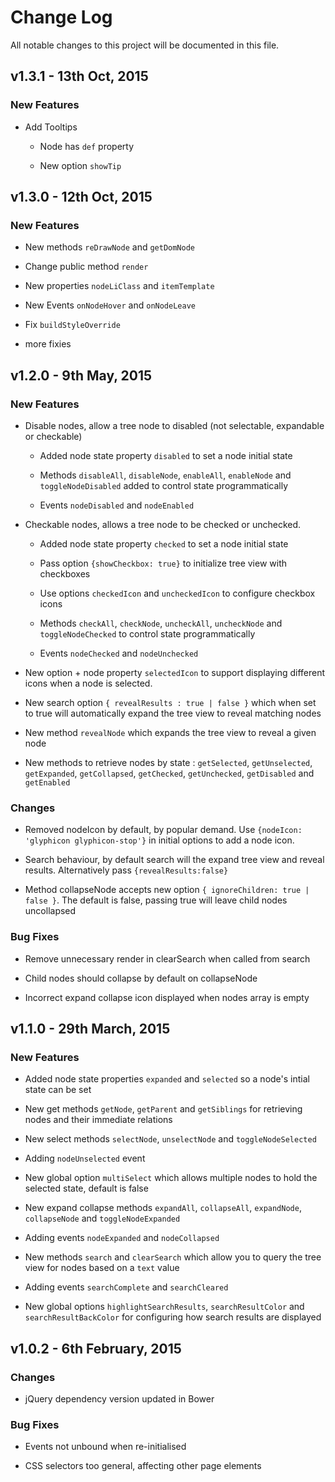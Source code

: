 # Change Log
All notable changes to this project will be documented in this file.

## v1.3.1 - 13th Oct, 2015

### New Features

- Add Tooltips

	- Node has `def` property 

	- New option `showTip`


## v1.3.0 - 12th Oct, 2015

### New Features

- New methods `reDrawNode` and `getDomNode`

- Change public method `render` 

- New properties `nodeLiClass` and `itemTemplate`
	
- New Events `onNodeHover` and `onNodeLeave`

- Fix `buildStyleOverride`

- more fixies



## v1.2.0 - 9th May, 2015

### New Features

- Disable nodes, allow a tree node to disabled (not selectable, expandable or checkable)

	- Added node state property `disabled` to set a node initial state

	- Methods `disableAll`, `disableNode`, `enableAll`, `enableNode` and `toggleNodeDisabled` added to control state programmatically

	- Events `nodeDisabled` and `nodeEnabled`

- Checkable nodes, allows a tree node to be checked or unchecked.

	- Added node state property `checked` to set a node initial state

	- Pass option `{showCheckbox: true}` to initialize tree view with checkboxes

	- Use options `checkedIcon` and `uncheckedIcon` to configure checkbox icons

	- Methods `checkAll`, `checkNode`, `uncheckAll`, `uncheckNode` and `toggleNodeChecked` to control state programmatically

	- Events `nodeChecked` and `nodeUnchecked`

- New option + node property `selectedIcon` to support displaying different icons when a node is selected.

- New search option `{ revealResults : true | false }` which when set to true will automatically expand the tree view to reveal matching nodes

- New method `revealNode` which expands the tree view to reveal a given node

- New methods to retrieve nodes by state : `getSelected`, `getUnselected`, `getExpanded`, `getCollapsed`, `getChecked`, `getUnchecked`, `getDisabled` and `getEnabled`


### Changes
- Removed nodeIcon by default, by popular demand.  Use `{nodeIcon: 'glyphicon glyphicon-stop'}` in initial options to add a node icon.

- Search behaviour, by default search will the expand tree view and reveal results.  Alternatively pass `{revealResults:false}`

- Method collapseNode accepts new option `{ ignoreChildren: true | false }`.  The default is false, passing true will leave child nodes uncollapsed


### Bug Fixes
- Remove unnecessary render in clearSearch when called from search

- Child nodes should collapse by default on collapseNode

- Incorrect expand collapse icon displayed when nodes array is empty




## v1.1.0 - 29th March, 2015 

### New Features

- Added node state properties `expanded` and `selected` so a node's intial state can be set

- New get methods `getNode`, `getParent` and `getSiblings` for retrieving nodes and their immediate relations

- New select methods `selectNode`, `unselectNode` and `toggleNodeSelected`

- Adding `nodeUnselected` event

- New global option `multiSelect` which allows multiple nodes to hold the selected state, default is false

- New expand collapse methods `expandAll`, `collapseAll`, `expandNode`, `collapseNode` and `toggleNodeExpanded`

- Adding events `nodeExpanded` and `nodeCollapsed`

- New methods `search` and `clearSearch` which allow you to query the tree view for nodes based on a `text` value

- Adding events `searchComplete` and `searchCleared`

- New global options `highlightSearchResults`, `searchResultColor` and `searchResultBackColor` for configuring how search results are displayed




## v1.0.2 - 6th February, 2015

### Changes
- jQuery dependency version updated in Bower

### Bug Fixes
- Events not unbound when re-initialised

- CSS selectors too general, affecting other page elements
